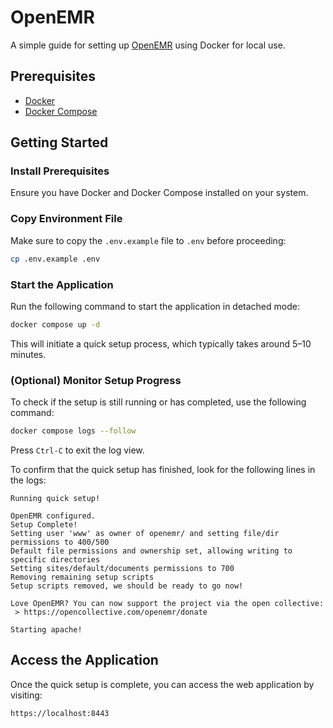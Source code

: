 # OpenEMR

A simple guide for setting up [OpenEMR](https://www.open-emr.org/) using Docker for local use.

## Prerequisites

- [Docker](https://www.docker.com/get-started)
- [Docker Compose](https://docs.docker.com/compose/)

## Getting Started

### Install Prerequisites

Ensure you have Docker and Docker Compose installed on your system.

### Copy Environment File

Make sure to copy the `.env.example` file to `.env` before proceeding:

```sh
cp .env.example .env
```

### Start the Application

Run the following command to start the application in detached mode:

```sh
docker compose up -d
```

This will initiate a quick setup process, which typically takes around 5–10 minutes.

### (Optional) Monitor Setup Progress

To check if the setup is still running or has completed, use the following command:

```sh
docker compose logs --follow
```

Press `Ctrl-C` to exit the log view.

To confirm that the quick setup has finished, look for the following lines in the logs:

```
Running quick setup!

OpenEMR configured.
Setup Complete!
Setting user 'www' as owner of openemr/ and setting file/dir permissions to 400/500
Default file permissions and ownership set, allowing writing to specific directories
Setting sites/default/documents permissions to 700
Removing remaining setup scripts
Setup scripts removed, we should be ready to go now!

Love OpenEMR? You can now support the project via the open collective:
 > https://opencollective.com/openemr/donate

Starting apache!
```

## Access the Application

Once the quick setup is complete, you can access the web application by visiting:

```
https://localhost:8443
```
